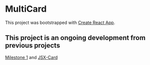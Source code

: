 # MultiCard

This project was bootstrapped with [Create React App](https://github.com/facebook/create-react-app).

## This project is an ongoing development from previous projects
[Milestone 1](https://github.com/jwong65/Milestone-Project-1) and [JSX-Card](https://github.com/jwong65/JSX_Milestone)
